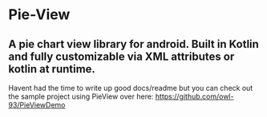 # Pie-View

## A pie chart view library for android. Built in Kotlin and fully customizable via XML attributes or kotlin at runtime. 

Havent had the time to write up good docs/readme but you can check out the sample project using PieView over here: https://github.com/owl-93/PieViewDemo
